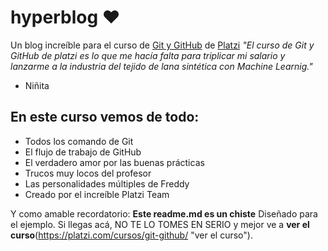 # hyperblog ❤️
Un blog increíble para el curso de [Git y GitHub](https://platzi.com/cursos/git-github/ "Git y GitHub") de [Platzi](https://platzi.com "Platzi")
*"El curso de Git y GitHub de platzi es lo que me hacía falta para triplicar mi salario y lanzarme a la industria del tejido de lana sintética con Machine Learnig."*
- Niñita

## En este curso vemos de todo:
- Todos los comando de Git
- El flujo de trabajo de GitHub
- El verdadero amor por las buenas prácticas
- Trucos muy locos del profesor
- Las personalidades múltiples de Freddy
- Creado por el increíble Platzi Team

Y como amable recordatorio: **Este readme.md es un chiste** Diseñado para el ejemplo. Si llegas acá, NO TE LO TOMES EN SERIO y mejor ve a **ver el curso**(https://platzi.com/cursos/git-github/ "ver el curso").

